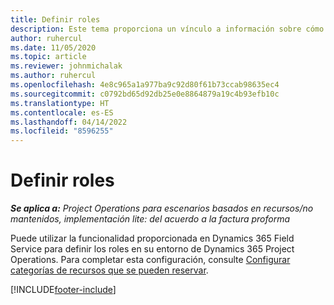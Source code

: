 ```yaml
---
title: Definir roles
description: Este tema proporciona un vínculo a información sobre cómo configurar categorías de recursos que se pueden reservar.
author: ruhercul
ms.date: 11/05/2020
ms.topic: article
ms.reviewer: johnmichalak
ms.author: ruhercul
ms.openlocfilehash: 4e8c965a1a977ba9c92d80f61b73ccab98635ec4
ms.sourcegitcommit: c0792bd65d92db25e0e8864879a19c4b93efb10c
ms.translationtype: HT
ms.contentlocale: es-ES
ms.lasthandoff: 04/14/2022
ms.locfileid: "8596255"
---
```

# <a name="define-roles"></a>Definir roles

_**Se aplica a:** Project Operations para escenarios basados en recursos/no mantenidos, implementación lite: del acuerdo a la factura proforma_

Puede utilizar la funcionalidad proporcionada en Dynamics 365 Field Service para definir los roles en su entorno de Dynamics 365 Project Operations. Para completar esta configuración, consulte [Configurar categorías de recursos que se pueden reservar](/dynamics365/field-service/set-up-bookable-resource-categories).


[!INCLUDE[footer-include](../includes/footer-banner.md)]